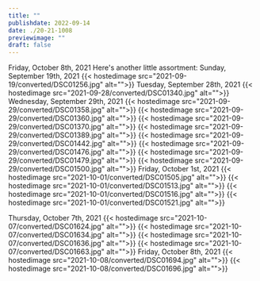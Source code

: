 ```yaml
---
title: ""
publishdate: 2022-09-14
date: ./20-21-1008
previewimage: ""
draft: false
---
```


Friday, October 8th, 2021
Here's another little assortment:
Sunday, September 19th, 2021
{{< hostedimage src="2021-09-19/converted/DSC01256.jpg" alt="">}}
Tuesday, September 28th, 2021
{{< hostedimage src="2021-09-28/converted/DSC01340.jpg" alt="">}}
Wednesday, September 29th, 2021
{{< hostedimage src="2021-09-29/converted/DSC01358.jpg" alt="">}}
{{< hostedimage src="2021-09-29/converted/DSC01360.jpg" alt="">}}
{{< hostedimage src="2021-09-29/converted/DSC01370.jpg" alt="">}}
{{< hostedimage src="2021-09-29/converted/DSC01389.jpg" alt="">}}
{{< hostedimage src="2021-09-29/converted/DSC01442.jpg" alt="">}}
{{< hostedimage src="2021-09-29/converted/DSC01476.jpg" alt="">}}
{{< hostedimage src="2021-09-29/converted/DSC01479.jpg" alt="">}}
{{< hostedimage src="2021-09-29/converted/DSC01500.jpg" alt="">}}
Friday, October 1st, 2021
{{< hostedimage src="2021-10-01/converted/DSC01505.jpg" alt="">}}
{{< hostedimage src="2021-10-01/converted/DSC01513.jpg" alt="">}}
{{< hostedimage src="2021-10-01/converted/DSC01516.jpg" alt="">}}
{{< hostedimage src="2021-10-01/converted/DSC01521.jpg" alt="">}}
<!-- Saturday, October 2nd, 2021
{{< hostedimage src="2021-10-02/converted/DSC01541.jpg" alt="">}} -->
Thursday, October 7th, 2021
{{< hostedimage src="2021-10-07/converted/DSC01624.jpg" alt="">}}
{{< hostedimage src="2021-10-07/converted/DSC01634.jpg" alt="">}}
{{< hostedimage src="2021-10-07/converted/DSC01636.jpg" alt="">}}
{{< hostedimage src="2021-10-07/converted/DSC01663.jpg" alt="">}}
Friday, October 8th, 2021
{{< hostedimage src="2021-10-08/converted/DSC01694.jpg" alt="">}}
{{< hostedimage src="2021-10-08/converted/DSC01696.jpg" alt="">}}
<!-- {{< hostedimage src="2021-10-08/converted/DSC01701.jpg" alt="">}} -->
